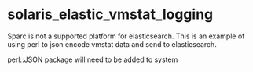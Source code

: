 # solaris_elastic_vmstat_logging

Sparc is not a supported platform for elasticsearch. This is an example of using perl to json encode vmstat data and send to elasticsearch. 

perl::JSON package will need to be added to system